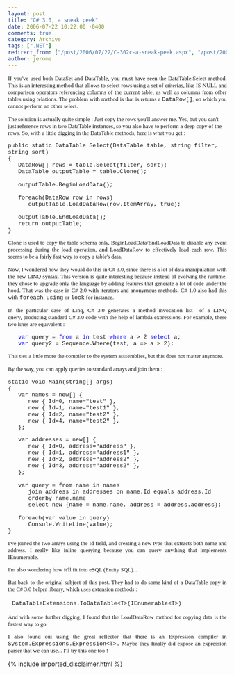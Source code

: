 ```yaml
---
layout: post
title: "C# 3.0, a sneak peek"
date: 2006-07-22 10:22:00 -0400
comments: true
category: Archive
tags: [".NET"]
redirect_from: ["/post/2006/07/22/C-302c-a-sneak-peek.aspx", "/post/2006/07/22/c-302c-a-sneak-peek.aspx"]
author: jerome
---
```

<!-- more -->
<p align="justify">
<font size="2"><font face="Tahoma">If you&#39;ve used both DataSet and DataTable, you must have seen the DataTable.Select method. This is an interesting method that allows to select rows using a set of criterias, like IS NULL and comparison operators referencing columns of the current table, as well as columns from other tables using relations. </font><font face="Tahoma">The problem with method is that is returns a <font face="Courier New">DataRow[]</font>, on which you cannot perform an other select.</font></font>
</p>
<font face="Tahoma" size="2">The solution is actually quite simple : Just copy the rows you&#39;ll answer me. Yes, but you can&#39;t just reference rows in two DataTable instances, so you also have to perform a deep copy of the rows. So, with a little digging in the DataTable methods, here is what you get :</font><font face="Tahoma" size="2"><font size="2"></font></font><font face="Tahoma" size="2"><font size="2"> 
<p>
<font face="Courier New">public static DataTable Select(DataTable table, string filter, string sort)<br />
{<br />
&nbsp;&nbsp;&nbsp;DataRow[] rows = table.Select(filter, sort);<br />
&nbsp;&nbsp;&nbsp;DataTable outputTable = table.Clone();<br />
<br />
&nbsp;&nbsp;&nbsp;outputTable.BeginLoadData();<br />
<br />
&nbsp;&nbsp;&nbsp;foreach(DataRow row in rows)<br />
&nbsp;&nbsp;&nbsp;&nbsp;&nbsp;&nbsp;outputTable.LoadDataRow(row.ItemArray, true);<br />
<br />
&nbsp;&nbsp;&nbsp;outputTable.EndLoadData();<br />
&nbsp;&nbsp;&nbsp;return outputTable;<br />
}</font>
</p>
<p style="margin: 0cm 0cm 0pt" class="MsoNormal" align="justify">
Clone is used to copy the table schema only, BeginLoadData/EndLoadData to disable any event processing during the load operation, and LoadDataRow to effectively load each row. This seems to be a fairly fast way to copy a table&#39;s data.
</p>
</font></font>
<p align="justify">
<font face="Tahoma"><font size="2">Now, I wondered how they would do this in C# 3.0, since there is a lot of data manipulation with the new LINQ syntax. This version is quite interesting because instead of evolving the runtime, they chose to upgrade only the language by adding features that&nbsp;generate a lot of code under the hood. That was the case in C# 2.0 with iterators and&nbsp;anonymous methods. C# 1.0 also had this with</font> <font face="Courier New" size="2">foreach</font>, <font face="Courier New" size="2">using</font> <font size="2">or</font> <font face="Courier New" size="2">lock</font> <font size="2">for instance.</font></font>
</p>
<p align="justify">
<font face="Tahoma" size="2">In the particular case of Linq, C# 3.0 generates a method invocation list&nbsp; of a LINQ query,&nbsp;producing standard C# 3.0 code with the help of lambda expressions. For example, these two lines are equivalent :</font>
</p>
<font size="2">
<p>
<font face="Courier New">&nbsp;&nbsp;&nbsp;<font color="#0000ff">var</font> query = <font color="#0000ff">from</font> a <font color="#0000ff">in</font> test <font color="#0000ff">where</font> a &gt; 2 <font color="#0000ff">select</font> a;<br />
&nbsp;&nbsp;&nbsp;<font color="#0000ff">var</font> query2 = Sequence.Where(test, a =&gt; a &gt; 2);</font>
</p>
<p align="justify">
<font face="Tahoma" size="2">This ties a little more the compiler to the system asssemblies, but this does not matter anymore.</font>
</p>
</font>
<p align="justify">
<font face="Tahoma" size="2">By the way, you can apply queries to standard arrays and join them :</font>
</p>
<span style="font-size: 10pt; font-family: 'Courier New'"><font face="Tahoma"><font size="2">
<p>
<font face="Courier New">static void Main(string[] args)<br />
{<br />
&nbsp;&nbsp;&nbsp;var names = new[] {<br />
&nbsp;&nbsp;&nbsp;&nbsp;&nbsp;&nbsp;new { Id=0, name=&quot;test&quot; },<br />
&nbsp;&nbsp;&nbsp;&nbsp;&nbsp;&nbsp;new { Id=1, name=&quot;test1&quot; },<br />
&nbsp;&nbsp;&nbsp;&nbsp;&nbsp;&nbsp;new { Id=2, name=&quot;test2&quot; },<br />
&nbsp;&nbsp;&nbsp;&nbsp;&nbsp;&nbsp;new { Id=4, name=&quot;test2&quot; },<br />
&nbsp;&nbsp;&nbsp;};</font>
</p>
<p>
<font face="Courier New">&nbsp;&nbsp;&nbsp;var addresses = new[] {<br />
&nbsp;&nbsp;&nbsp;&nbsp;&nbsp;&nbsp;new { Id=0, address=&quot;address&quot; },<br />
&nbsp;&nbsp;&nbsp;&nbsp;&nbsp;&nbsp;new { Id=1, address=&quot;address1&quot; },<br />
&nbsp;&nbsp;&nbsp;&nbsp;&nbsp;&nbsp;new { Id=2, address=&quot;address2&quot; },<br />
&nbsp;&nbsp;&nbsp;&nbsp;&nbsp;&nbsp;new { Id=3, address=&quot;address2&quot; },<br />
&nbsp;&nbsp;&nbsp;};<br />
<br />
&nbsp;&nbsp;&nbsp;var query = from name in names<br />
&nbsp;&nbsp;&nbsp;&nbsp;&nbsp;&nbsp;join address in addresses on name.Id equals address.Id<br />
&nbsp;&nbsp;&nbsp;&nbsp;&nbsp;&nbsp;orderby name.name<br />
&nbsp;&nbsp;&nbsp;&nbsp;&nbsp;&nbsp;select new {name = name.name, address = address.address};<br />
<br />
&nbsp;&nbsp;&nbsp;foreach(var value in query)<br />
&nbsp;&nbsp;&nbsp;&nbsp;&nbsp;&nbsp;Console.WriteLine(value);<br />
}</font>
</p>
<font size="2">
<p align="justify">
I&#39;ve joined the two arrays using the Id field, and creating a new type that extracts both name and address. I really like inline querying because you can query anything that implements IEnumerable. 
</p>
<p align="justify">
I&#39;m also wondering how it&#39;ll fit into eSQL (Entity SQL)...
</p>
<p align="justify">
But back to the original subject of this post. They had to do some kind of a DataTable copy in the C# 3.0 helper library, which uses extension methods :<br />
<br />
&nbsp;&nbsp;&nbsp;<font face="Courier New">DataTableExtensions.ToDataTable&lt;T&gt;(IEnumerable&lt;T&gt;)</font><br />
<br />
And with some further digging, I found that the LoadDataRow method for copying data is the fastest way to go.
</p>
<p align="justify">
I also found out using the great reflector that there is an Expression compiler in <font face="Courier New">System.Expressions.Expression&lt;T&gt;.</font> Maybe they finally did expose an expression parser that we can use... I&#39;ll try this one too !
</p>
</font></font></font></span>

{% include imported_disclaimer.html %}
